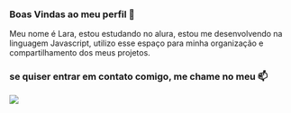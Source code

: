 ### Boas Vindas ao meu perfil 💜
 Meu nome é Lara,
 estou estudando no alura,
 estou me desenvolvendo na linguagem Javascript,
 utilizo esse espaço para minha organização e compartilhamento dos meus projetos.

### se quiser entrar em contato comigo, me chame no meu 📫

![](https://media1.tenor.com/m/SSigufTXwhsAAAAC/spongebob-thumbs-up.gif)
